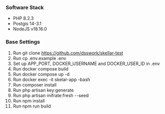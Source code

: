 ### Software Stack
- PHP 8.2.3
- Postgis 14-3.1
- NodeJS v18.16.0

### Base Settings

1. Run git clone https://github.com/dsswork/skellar-test
2. Run cp .env.example .env
4. Set up APP_PORT, DOCKER_USERNAME and DOCKER_USER_ID in .env
5. Run docker compose build
6. Run docker compose up -d
7. Run docker exec -it skelar-app -bash 
8. Run composer install
9. Run php artisan key:generate
10. Run php artisan mifrate:fresh --seed
11. Run npm install
12. Run npm run build
